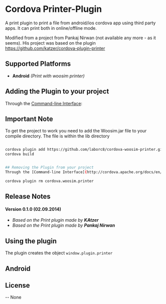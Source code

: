 Cordova Printer-Plugin
======================

A print plugin to print a file from android/ios cordova app using third party apps. It can print both in online/offline mode.

Modified from a project from Pankaj Nirwan (not available any more - as it seems).
His project was based on the plugin https://github.com/katzer/cordova-plugin-printer

## Supported Platforms
- **Android** *(Print with woosim printer)*

## Adding the Plugin to your project
Through the [Command-line Interface](http://cordova.apache.org/docs/en/3.0.0/guide_cli_index.md.html#The%20Command-line%20Interface):

## Important Note
To get the project to work you need to add the Woosim.jar file to your compile directory.
The file is within the lib directory

```bash

cordova plugin add https://github.com/laborc8/cordova-woosim-printer.git
cordova build


## Removing the Plugin from your project
Through the [Command-line Interface](http://cordova.apache.org/docs/en/3.0.0/guide_cli_index.md.html#The%20Command-line%20Interface):

cordova plugin rm cordova.woosim.printer
```

## Release Notes

#### Version 0.1.0 (02.09.2014)
- *Based on the Print plugin made by* ***KAtzer***
- *Based on the Print plugin made by* ***Pankaj Nirwan***

## Using the plugin
The plugin creates the object ```window.plugin.printer```


## Android




## License
-- None


